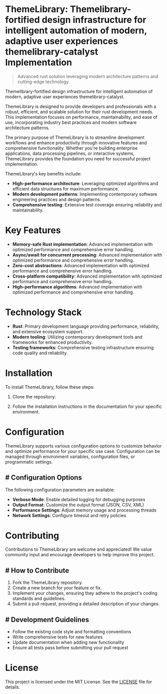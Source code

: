 <!-- fallback_ThemeLibrary_20250810074345_86432 -->

# ThemeLibrary: Themelibrary-fortified design infrastructure for intelligent automation of modern, adaptive user experiences themelibrary-catalyst Implementation
> Advanced rust solution leveraging modern architecture patterns and cutting-edge technology.

Themelibrary-fortified design infrastructure for intelligent automation of modern, adaptive user experiences themelibrary-catalyst.

ThemeLibrary is designed to provide developers and professionals with a robust, efficient, and scalable solution for their rust development needs. This implementation focuses on performance, maintainability, and ease of use, incorporating industry best practices and modern software architecture patterns.

The primary purpose of ThemeLibrary is to streamline development workflows and enhance productivity through innovative features and comprehensive functionality. Whether you're building enterprise applications, data processing pipelines, or interactive systems, ThemeLibrary provides the foundation you need for successful project implementation.

ThemeLibrary's key benefits include:

* **High-performance architecture**: Leveraging optimized algorithms and efficient data structures for maximum performance.
* **Modern development patterns**: Implementing contemporary software engineering practices and design patterns.
* **Comprehensive testing**: Extensive test coverage ensuring reliability and maintainability.

# Key Features

* **Memory-safe Rust implementation**: Advanced implementation with optimized performance and comprehensive error handling.
* **Async/await for concurrent processing**: Advanced implementation with optimized performance and comprehensive error handling.
* **Zero-cost abstractions**: Advanced implementation with optimized performance and comprehensive error handling.
* **Cross-platform compatibility**: Advanced implementation with optimized performance and comprehensive error handling.
* **High-performance algorithms**: Advanced implementation with optimized performance and comprehensive error handling.

# Technology Stack

* **Rust**: Primary development language providing performance, reliability, and extensive ecosystem support.
* **Modern tooling**: Utilizing contemporary development tools and frameworks for enhanced productivity.
* **Testing frameworks**: Comprehensive testing infrastructure ensuring code quality and reliability.

# Installation

To install ThemeLibrary, follow these steps:

1. Clone the repository:


2. Follow the installation instructions in the documentation for your specific environment.

# Configuration

ThemeLibrary supports various configuration options to customize behavior and optimize performance for your specific use case. Configuration can be managed through environment variables, configuration files, or programmatic settings.

## # Configuration Options

The following configuration parameters are available:

* **Verbose Mode**: Enable detailed logging for debugging purposes
* **Output Format**: Customize the output format (JSON, CSV, XML)
* **Performance Settings**: Adjust memory usage and processing threads
* **Network Settings**: Configure timeout and retry policies

# Contributing

Contributions to ThemeLibrary are welcome and appreciated! We value community input and encourage developers to help improve this project.

## # How to Contribute

1. Fork the ThemeLibrary repository.
2. Create a new branch for your feature or fix.
3. Implement your changes, ensuring they adhere to the project's coding standards and guidelines.
4. Submit a pull request, providing a detailed description of your changes.

## # Development Guidelines

* Follow the existing code style and formatting conventions
* Write comprehensive tests for new features
* Update documentation when adding new functionality
* Ensure all tests pass before submitting your pull request

# License

This project is licensed under the MIT License. See the [LICENSE](https://github.com/laurindoisaac/ThemeLibrary/blob/main/LICENSE) file for details.
